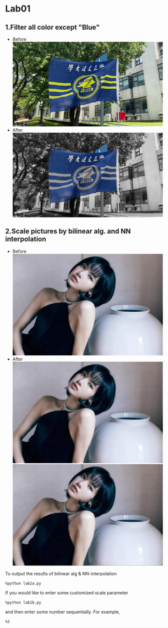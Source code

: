 # Lab01
## 1.Filter all color except "Blue"
- Before
    ![nctu_flag_ori](./nctu_flag.jpg)
- After
    ![nctu_flag_filtered](./pic/filtered_img.jpg)
## 2.Scale pictures by bilinear alg. and NN interpolation
- Before
    ![lisa](./lisa.jpeg)
- After
    ![lisa_scaled](./pic/NN_bilinear_by_Lab2a.jpg)
    ![lisa_scaled](./pic/NN_inter_by_Lab2a.jpg)

To output the results of bilinear alg  & NN-interpolation
```
%python lab2a.py 
```
If you would like to enter some customized scale parameter
```
%python lab2b.py 
```
and then enter some number sequentially. 
For example,
```
%2 
```


